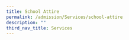 ```yaml
---
title: School Attire
permalink: /admission/Services/school-attire
description: ""
third_nav_title: Services
---
```

